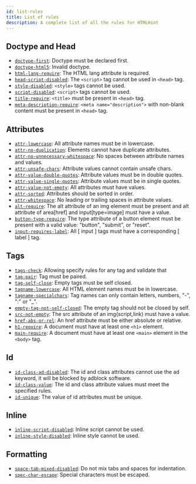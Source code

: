 ```yaml
---
id: list-rules
title: List of rules
description: A complete list of all the rules for HTMLHint
---
```


## Doctype and Head

- [`doctype-first`](/docs/user-guide/rules/doctype-first): Doctype must be declared first.
- [`doctype-html5`](/docs/user-guide/rules/doctype-html5): Invalid doctype.
- [`html-lang-require`](/docs/user-guide/rules/html-lang-require): The HTML lang attribute is required.
- [`head-script-disabled`](/docs/user-guide/rules/head-script-disabled): The `<script>` tag cannot be used in `<head>` tag.
- [`style-disabled`](/docs/user-guide/rules/style-disabled): `<style>` tags cannot be used.
- [`script-disabled`](/docs/user-guide/rules/script-disabled): `<script>` tags cannot be used.
- [`title-require`](/docs/user-guide/rules/title-require): `<title>` must be present in `<head>` tag.
- [`meta-description-require`](/docs/user-guide/rules/meta-description-require): `<meta name="description">` with non-blank content must be present in `<head>` tag.

## Attributes

- [`attr-lowercase`](/docs/user-guide/rules/attr-lowercase): All attribute names must be in lowercase.
- [`attr-no-duplication`](/docs/user-guide/rules/attr-no-duplication): Elements cannot have duplicate attributes.
- [`attr-no-unnecessary-whitespace`](/docs/user-guide/rules/attr-no-unnecessary-whitespace): No spaces between attribute names and values.
- [`attr-unsafe-chars`](/docs/user-guide/rules/attr-unsafe-chars): Attribute values cannot contain unsafe chars.
- [`attr-value-double-quotes`](/docs/user-guide/rules/attr-value-double-quotes): Attribute values must be in double quotes.
- [`attr-value-single-quotes`](/docs/user-guide/rules/attr-value-single-quotes): Attribute values must be in single quotes.
- [`attr-value-not-empty`](/docs/user-guide/rules/attr-value-not-empty): All attributes must have values.
- [`attr-sorted`](/docs/user-guide/rules/attr-sorted): Attributes should be sorted in order.
- [`attr-whitespace`](/docs/user-guide/rules/attr-whitespace): No leading or trailing spaces in attribute values.
- [`alt-require`](/docs/user-guide/rules/alt-require): The alt attribute of an img element must be present and alt attribute of area[href] and input[type=image] must have a value.
- [`button-type-require`](/docs/user-guide/rules/button-type-require): The type attribute of a button element must be present with a valid value: "button", "submit", or "reset".
- [`input-requires-label`](/docs/user-guide/rules/input-requires-label): All [ input ] tags must have a corresponding [ label ] tag.

## Tags

- [`tags-check`](/docs/user-guide/rules/tags-check): Allowing specify rules for any tag and validate that
- [`tag-pair`](/docs/user-guide/rules/tag-pair): Tag must be paired.
- [`tag-self-close`](/docs/user-guide/rules/tag-self-close): Empty tags must be self closed.
- [`tagname-lowercase`](/docs/user-guide/rules/tagname-lowercase): All HTML element names must be in lowercase.
- [`tagname-specialchars`](/docs/user-guide/rules/tagname-specialchars): Tag names can only contain letters, numbers, "-", ":" or "\_".
- [`empty-tag-not-self-closed`](/docs/user-guide/rules/empty-tag-not-self-closed): The empty tag should not be closed by self.
- [`src-not-empty`](/docs/user-guide/rules/src-not-empty): The src attribute of an img(script,link) must have a value.
- [`href-abs-or-rel`](/docs/user-guide/rules/href-abs-or-rel): An href attribute must be either absolute or relative.
- [`h1-require`](/docs/user-guide/rules/h1-require): A document must have at least one `<h1>` element.
- [`main-require`](/docs/user-guide/rules/main-require): A document must have at least one `<main>` element in the `<body>` tag.

## Id

- [`id-class-ad-disabled`](/docs/user-guide/rules/id-class-ad-disabled): The id and class attributes cannot use the ad keyword, it will be blocked by adblock software.
- [`id-class-value`](/docs/user-guide/rules/id-class-value): The id and class attribute values must meet the specified rules.
- [`id-unique`](/docs/user-guide/rules/id-unique): The value of id attributes must be unique.

## Inline

- [`inline-script-disabled`](/docs/user-guide/rules/inline-script-disabled): Inline script cannot be used.
- [`inline-style-disabled`](/docs/user-guide/rules/inline-style-disabled): Inline style cannot be used.

## Formatting

- [`space-tab-mixed-disabled`](/docs/user-guide/rules/space-tab-mixed-disabled): Do not mix tabs and spaces for indentation.
- [`spec-char-escape`](/docs/user-guide/rules/spec-char-escape): Special characters must be escaped.
